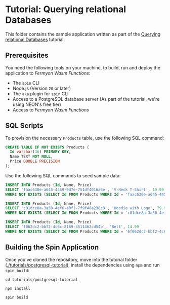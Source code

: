 # Tutorial: Querying relational Databases

This folder contains the sample application written as part of the [Querying relational Databases](https://wasm-functions.fermyon.app/fermyon-wasm-functions/querying-relational-database) tutorial.

## Prerequisites

You need the following tools on your machine, to build, run and deploy the application to _Fermyon Wasm Functions_:

- The `spin` CLI
- Node.js (Version `20` or later)
- The `aka` plugin for `spin` CLI
- Access to a PostgreSQL database server (As part of the tutorial, we're using NEON's free tier)
- Access to _Fermyon Wasm Functions_


## SQL Scripts

To provision the necessary `Products` table, use the following SQL command:

```sql
CREATE TABLE IF NOT EXISTS Products (
  Id varchar(36) PRIMARY KEY,
  Name TEXT NOT NULL,
  Price DOUBLE PRECISION
);
```

Use the following SQL commands to seed sample data:

```sql
INSERT INTO Products (Id, Name, Price)
SELECT 'faac630e-a645-4459-9d7e-751df4016a6e', 'V-Neck T-Shirt', 19.99
WHERE NOT EXISTS (SELECT Id FROM Products WHERE Id = 'faac630e-a645-4459-9d7e-751df4016a6e');

INSERT INTO Products (Id, Name, Price)
SELECT 'c01dce8a-3a50-4ef6-a0f1-7f9f48a238c8', 'Hoodie with Logo', 79.99
WHERE NOT EXISTS (SELECT Id FROM Products WHERE Id = 'c01dce8a-3a50-4ef6-a0f1-7f9f48a238c8');

INSERT INTO Products (Id, Name, Price) 
SELECT 'f062dc2-bbf2-4c6c-8169-3511462cd54b', 'Belt', 14.99
WHERE NOT EXISTS (SELECT Id FROM Products WHERE Id = '6f062dc2-bbf2-4c6c-8169-3511462cd54b');
```

## Building the Spin Application

Once you've cloned the repository, move into the tutorial folder ([./tutorials/postgresql-tutorial](./tutorials/postgresql-tutorial)), install the dependencies using `npm` and run `spin build`:

```console
cd tutorials/postgresql-tutorial

npm install

spin build
```

